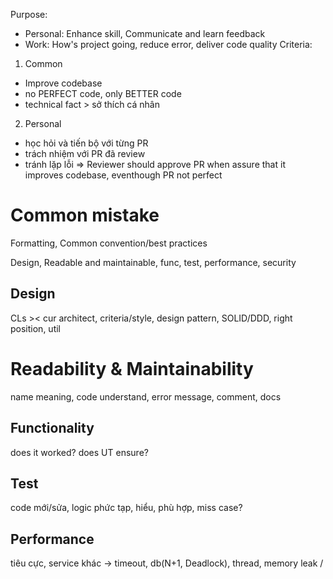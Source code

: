 Purpose: 
- Personal: Enhance skill, Communicate and learn feedback 
- Work: How's project going, reduce error, deliver code quality
Criteria:
1. Common
* Improve codebase
* no PERFECT code, only BETTER code
* technical fact > sở thích cá nhân
2. Personal
* học hỏi và tiến bộ với từng PR
* trách nhiệm với PR đã review
* tránh lặp lỗi
=> Reviewer should approve PR when assure that it improves codebase, eventhough PR not perfect

# Common mistake
Formatting, Common convention/best practices

Design, Readable and maintainable, func, test, performance, security

## Design
CLs ><
cur architect, criteria/style, design pattern, SOLID/DDD, right position, util
# Readability & Maintainability
name meaning, code understand, error message, comment, docs
## Functionality
does it worked?
does UT ensure? 
## Test
code mới/sửa, logic phức tạp, hiểu, phù hợp, miss case?
## Performance
tiêu cực, service khác -> timeout, db(N+1, Deadlock), thread, memory leak
/

